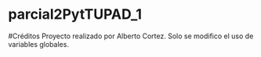 # parcial2PytTUPAD_1

#Créditos
Proyecto realizado por Alberto Cortez. Solo se modifico el uso de variables globales.